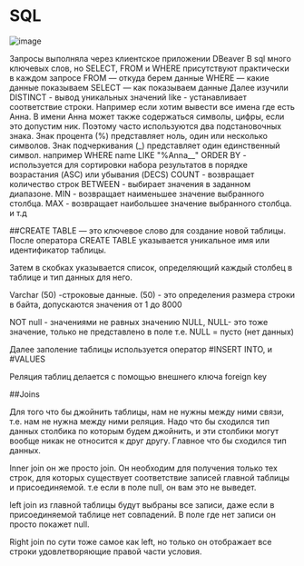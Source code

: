 # SQL
![image](https://idroot.us/wp-content/uploads/2021/06/dbeaver-logo.png)

Запросы выполняла через клиентское приложении DBeaver
В sql много ключевых слов, но SELECT, FROM и WHERE присутствуют практически в каждом запросе
FROM — откуда берем данные
WHERE — какие данные показываем
SELECT — как показываем данные
Далее изучили
DISTINCT - вывод уникальных значений
like - устанавливает соответствие строки. Например если хотим вывести все имена где есть Анна.
В имени Анна может также содержаться символы, цифры, если это допустим ник.
Поэтому
часто используются два подстановочных знака.
Знак процента (%) представляет ноль, один или несколько символов.
Знак подчеркивания (_) представляет один единственный символ.
например WHERE name LIKE "%Anna__"
ORDER BY - используется для сортировки набора результатов в порядке возрастания (ASC) или убывания (DECS)
COUNT - возвращает количество строк
BETWEEN - выбирает значения в заданном диапазоне.
MIN - возвращает наименьшее значение выбранного столбца.
MAX - возвращает наибольшее значение выбранного столбца.
и т.д

##CREATE TABLE — это ключевое слово для создание новой таблицы. После оператора CREATE TABLE указывается уникальное имя или идентификатор таблицы.

Затем в скобках указывается список, определяющий каждый столбец в таблице и тип данных для него.

Varchar (50) -строковые данные. (50) - это определения размера строки в байта, допускаются значения от 1 до 8000

NOT null - значениями не равных значению NULL, NULL- это тоже значение, только не представлено в поле т.е. NULL = пусто (нет данных)

Далее заполение таблицы используется оператор #INSERT INTO, и #VALUES

Реляция таблиц делается с помощью внешнего ключа foreign key

##Joins

Для того что бы джойнить таблицы, нам не нужны между ними связи, т.е. нам не нужна между ними реляция. Надо что бы сходился тип данных столбика по которым будем джойнить, и эти столбики могут вообще никак не относится к друг другу. Главное что бы сходился тип данных.

Inner join он же просто join. Он необходим для получения только тех строк, для которых существует соответствие записей главной таблицы и присоединяемой. т.е если в поле null, он вам это не выведет.

left join из главной таблицы будут выбраны все записи, даже если в присоединяемой таблице нет совпадений. В поле где нет записи он просто покажет null.

Right join по сути тоже самое как left, но только он отображает все строки удовлетворяющие правой части условия.
